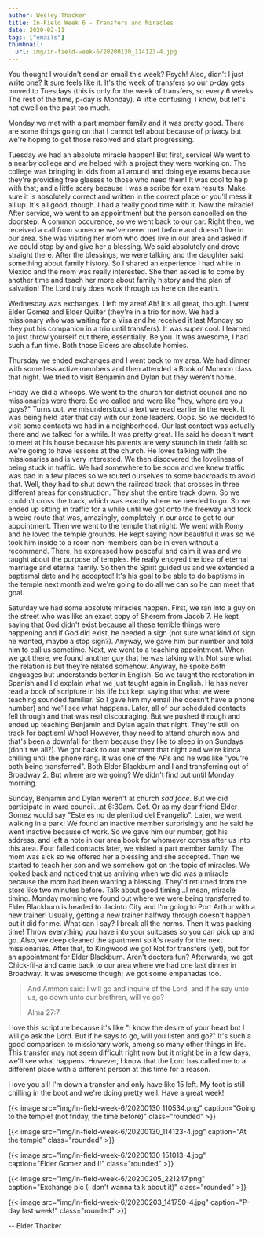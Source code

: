 ```yaml
---
author: Wesley Thacker
title: In-Field Week 6 - Transfers and Miracles
date: 2020-02-11
tags: ["emails"]
thumbnail:
  url: img/in-field-week-6/20200130_114123-4.jpg
---
```


You thought I wouldn't send an email this week? Psych! Also, didn't I just write one? It sure feels like it.
It's the week of transfers so our p-day gets moved to Tuesdays (this is only for the week of transfers, so every 6 weeks. The rest of the time, p-day is Monday). A little confusing, I know, but let's not dwell on the past too much.

Monday we met with a part member family and it was pretty good. There are some things going on that I cannot tell about because of privacy but we're hoping to get those resolved and start progressing.

Tuesday we had an absolute miracle happen! But first, service! We went to a nearby college and we helped with a project they were working on. The college was bringing in kids from all around and doing eye exams because they're providing free glasses to those who need them! It was cool to help with that; and a little scary because I was a scribe for exam results. Make sure it is absolutely correct and written in the correct place or you'll mess it all up. It's all good, though. I had a really good time with it.
Now the miracle! After service, we went to an appointment but the person cancelled on the doorstep. A common occurence, so we went back to our car. Right then, we received a call from someone we've never met before and doesn't live in our area. She was visiting her mom who does live in our area and asked if we could stop by and give her a blessing. We said absolutely and drove straight there. After the blessings, we were talking and the daughter said something about family history. So I shared an experience I had while in Mexico and the mom was really interested. She then asked is to come by another time and teach her more about family history and the plan of salvation! The Lord truly does work through us here on the earth.

Wednesday was exchanges. I left my area! Ah! It's all great, though. I went Elder Gomez and Elder Quilter (they're in a trio for now. We had a missionary who was waiting for a Visa and he received it last Monday so they put his companion in a trio until transfers). It was super cool. I learned to just throw yourself out there, essentially. Be you. It was awesome, I had such a fun time. Both those Elders are absolute homies.

Thursday we ended exchanges and I went back to my area. We had dinner with some less active members and then attended a Book of Mormon class that night. We tried to visit Benjamin and Dylan but they weren't home.

Friday we did a whoops. We went to the church for district council and no missionaries were there. So we called and were like "hey, where are you guys?" Turns out, we misunderstood a text we read earlier in the week. It was being held later that day with our zone leaders. Oops. So we decided to visit some contacts we had in a neighborhood.
Our last contact was actually there and we talked for a while. It was pretty great. He said he doesn't want to meet at his house because his parents are very staunch in their faith so we're going to have lessons at the church. He loves talking with the missionaries and is very interested.
We then discovered the loveliness of being stuck in traffic. We had somewhere to be soon and we knew traffic was bad in a few places so we routed ourselves to some backroads to avoid that. Well, they had to shut down the railroad track that crosses in three different areas for construction. They shut the entire track down. So we couldn't cross the track, which was exactly where we needed to go. So we ended up sitting in traffic for a while until we got onto the freeway and took a weird route that was, amazingly, completely in our area to get to our appointment.
Then we went to the temple that night. We went with Romy and he loved the temple grounds. He kept saying how beautiful it was so we took him inside to a room non-members can be in even without a recommend. There, he expressed how peaceful and calm it was and we taught about the purpose of temples. He really enjoyed the idea of eternal marriage and eternal family. So then the Spirit guided us and we extended a baptismal date and he accepted! It's his goal to be able to do baptisms in the temple next month and we're going to do all we can so he can meet that goal.

Saturday we had some absolute miracles happen. First, we ran into a guy on the street who was like an exact copy of Sherem from Jacob 7. He kept saying that God didn't exist because all these terrible things were happening and if God did exist, he needed a sign (not sure what kind of sign he wanted, maybe a stop sign?). Anyway, we gave him our number and told him to call us sometime.
Next, we went to a teaching appointment. When we got there, we found another guy that he was talking with. Not sure what the relation is but they're related somehow. Anyway, he spoke both languages but understands better in English. So we taught the restoration in Spanish and I'd explain what we just taught again in English. He has never read a book of scripture in his life but kept saying that what we were teaching sounded familiar. So I gave him my email (he doesn't have a phone number) and we'll see what happens.
Later, all of our scheduled contacts fell through and that was real discouraging. But we pushed through and ended up teaching Benjamin and Dylan again that night. They're still on track for baptism! Whoo! However, they need to attend church now and that's been a downfall for them because they like to sleep in on Sundays (don't we all?).
We got back to our apartment that night and we're kinda chilling until the phone rang. It was one of the APs and he was like "you're both being transferred". Both Elder Blackburn and I and transferring out of Broadway 2. But where are we going? We didn't find out until Monday morning.

Sunday, Benjamin and Dylan weren't at church *sad face*. But we did participate in ward council...at 6:30am. Oof. Or as my dear friend Elder Gomez would say "Este es no de plenitud del Evangelio".
Later, we went walking in a park! We found an inactive member surprisingly and he said he went inactive because of work. So we gave him our number, got his address, and left a note in our area book for whomever comes after us into this area.
Four failed contacts later, we visited a part member family. The mom was sick so we offered her a blessing and she accepted. Then we started to teach her son and we somehow got on the topic of miracles. We looked back and noticed that us arriving when we did was a miracle because the mom had been wanting a blessing. They'd returned from the store like two minutes before. Talk about good timing...I mean, miracle timing.
Monday morning we found out where we were being transferred to. Elder Blackburn is headed to Jacinto City and I'm going to Port Arthur with a new trainer! Usually, getting a new trainer halfway through doesn't happen but it did for me. What can I say? I break all the norms.
Then it was packing time! Throw everything you have into your suitcases so you can pick up and go. Also, we deep cleaned the apartment so it's ready for the next missionaries.
After that, to Kingwood we go! Not for transfers (yet), but for an appointment for Elder Blackburn. Aren't doctors fun?
Afterwards, we got Chick-fil-a and came back to our area where we had one last dinner in Broadway. It was awesome though; we got some empanadas too.

> And Ammon said: I will go and inquire of the Lord, and if he say unto us, go down unto our brethren, will ye go?
>
> Alma 27:7

I love this scripture because it's like "I know the desire of your heart but I will go ask the Lord. But if he says to go, will you listen and go?" It's such a good comparison to missionary work, among so many other things in life. This transfer may not seem difficult right now but it might be in a few days, we'll see what happens. However, I know that the Lord has called me to a different place with a different person at this time for a reason.

I love you all! I'm down a transfer and only have like 15 left. My foot is still chilling in the boot and we're doing pretty well. Have a great week!

{{< image src="img/in-field-week-6/20200130_110534.png" caption="Going to the temple! (not friday, the time before)" class="rounded" >}}

{{< image src="img/in-field-week-6/20200130_114123-4.jpg" caption="At the temple" class="rounded" >}}

{{< image src="img/in-field-week-6/20200130_151013-4.jpg" caption="Elder Gomez and I!" class="rounded" >}}

{{< image src="img/in-field-week-6/20200205_221247.png" caption="Exchange pic (I don't wanna talk about it)" class="rounded" >}}

{{< image src="img/in-field-week-6/20200203_141750-4.jpg" caption="P-day last week!" class="rounded" >}}

--
Elder Thacker
